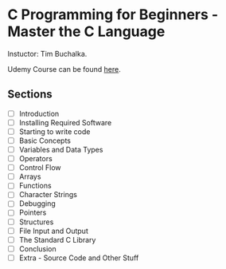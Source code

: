 # C Programming for Beginners - Master the C Language

Instuctor: Tim Buchalka.

Udemy Course can be found [here](1).

## Sections

- [ ] Introduction
- [ ] Installing Required Software
- [ ] Starting to write code
- [ ] Basic Concepts
- [ ] Variables and Data Types
- [ ] Operators
- [ ] Control Flow
- [ ] Arrays
- [ ] Functions
- [ ] Character Strings
- [ ] Debugging
- [ ] Pointers
- [ ] Structures
- [ ] File Input and Output
- [ ] The Standard C Library
- [ ] Conclusion
- [ ] Extra - Source Code and Other Stuff

[1]: (https://www.udemy.com/course/c-programming-for-beginners-/)
